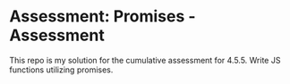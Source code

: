 # Assessment: Promises - Assessment
This repo is my solution for the cumulative assessment for 4.5.5. Write JS functions utilizing promises.
